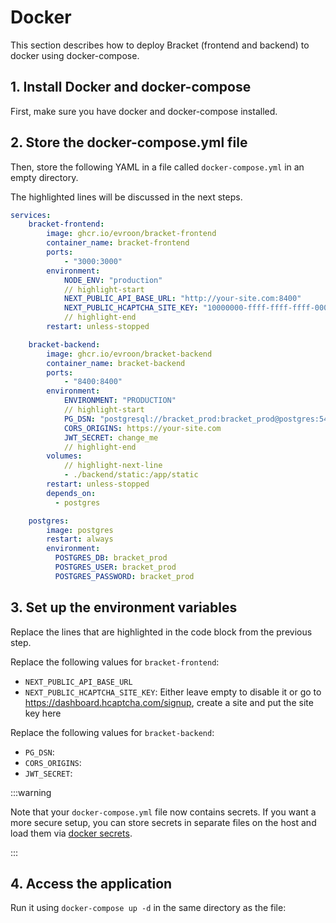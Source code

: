 # Docker

This section describes how to deploy Bracket (frontend and backend) to docker using docker-compose.

## 1. Install Docker and docker-compose

First, make sure you have docker and docker-compose installed.

## 2. Store the docker-compose.yml file

Then, store the following YAML in a file called `docker-compose.yml` in an empty directory.

The highlighted lines will be discussed in the next steps.

```yaml
services:
    bracket-frontend:
        image: ghcr.io/evroon/bracket-frontend
        container_name: bracket-frontend
        ports:
            - "3000:3000"
        environment:
            NODE_ENV: "production"
            // highlight-start
            NEXT_PUBLIC_API_BASE_URL: "http://your-site.com:8400"
            NEXT_PUBLIC_HCAPTCHA_SITE_KEY: "10000000-ffff-ffff-ffff-000000000001"
            // highlight-end
        restart: unless-stopped

    bracket-backend:
        image: ghcr.io/evroon/bracket-backend
        container_name: bracket-backend
        ports:
            - "8400:8400"
        environment:
            ENVIRONMENT: "PRODUCTION"
            // highlight-start
            PG_DSN: "postgresql://bracket_prod:bracket_prod@postgres:5432/bracket_prod"
            CORS_ORIGINS: https://your-site.com
            JWT_SECRET: change_me
            // highlight-end
        volumes:
            // highlight-next-line
            - ./backend/static:/app/static
        restart: unless-stopped
        depends_on:
          - postgres

    postgres:
        image: postgres
        restart: always
        environment:
          POSTGRES_DB: bracket_prod
          POSTGRES_USER: bracket_prod
          POSTGRES_PASSWORD: bracket_prod
```

## 3. Set up the environment variables

Replace the lines that are highlighted in the code block from the previous step.

Replace the following values for `bracket-frontend`:
- `NEXT_PUBLIC_API_BASE_URL`
- `NEXT_PUBLIC_HCAPTCHA_SITE_KEY`: Either leave empty to disable it or go to https://dashboard.hcaptcha.com/signup, create a site and put the site key here

Replace the following values for `bracket-backend`:
- `PG_DSN`: 
- `CORS_ORIGINS`: 
- `JWT_SECRET`: 

:::warning

Note that your `docker-compose.yml` file now contains secrets. 
If you want a more secure setup, you can store secrets in separate files on the host and
load them via [docker secrets](https://docs.docker.com/compose/use-secrets/).

:::

## 4. Access the application

Run it using `docker-compose up -d` in the same directory as the file:
